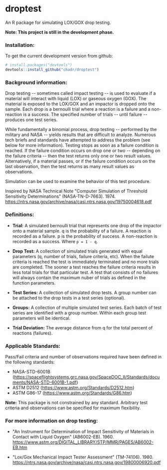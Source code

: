 # droptest

An R package for simulating LOX/GOX drop testing.

**Note: This project is still in the development phase.**

### Installation:

To get the current development version from github:

```R
# install.packages("devtools")
devtools::install_github("chadr/droptest")
```

### Background information:

Drop testing -- sometimes called impact testing -- is used to evaluate if a
material will interact with liquid (LOX) or gaseous oxygen (GOX). The material
is exposed to the LOX/GOX and an impactor is dropped onto the sample. Each drop
is a bernoulli trial where a reaction is a failure and a non-reaction is a
success. The specified number of trials -- until failure -- produces one test
series.

While fundamentally a binomial process, drop testing -- performed by the
military and NASA -- yields results that are difficult to analyze. Numerous tech
briefs and standards have attempted to address the problem (see below for more
information). Testing stops as soon as a failure condition is reached. If the
failure condition occurs on drop one or two -- depending on the failure criteria
-- then the test returns only one or two result values. Alternatively, if
a material passes, or if the failure condition occurs on the last observation,
then the test returns as many result values as observations.

Simulation can be used to examine the behavior of this test procedure.

Inspired by NASA Technical Note "Computer Simulation of Threshold Sensitivity
Determinations" (NASA-TN-D-7663). 1974.
https://ntrs.nasa.gov/archive/nasa/casi.ntrs.nasa.gov/19750004618.pdf

### Definitions:

* **Trial:** A simulated bernoulli trial that represents one drop of the impactor
  onto a material sample. q is the probability of a failure. A reaction is
  recorded as a failure. p is the probability of success. A non-reaction is
  recorded as a success. Where ```p = 1 - q```.
 
* **Drop Test:** A collection of simulated trials generated with equal parameters
  (q, number of trials, failure criteria, etc). When the failute criteria is
  reached the test is immediately terminated and no more trials are completed.
  The sooner a test reaches the failure criteria results in less total trials
  for that particular test. A test that consists of no failures will always
  contain the maximum nuber of trials as defined in the function parameters.
 
* **Test Series:** A collection of simulated drop tests. A group number can be
  attached to the drop tests in a test series (optional).
 
*  **Groups:** A collection of multiple simulated test series. Each batch of test
  series are identified with a group number. Within each group test parameters
  will be identical.
 
* **Trial Deviation:** The average distance from q for the total percent of
  reactions (failures).

### Applicable Standards:

Pass/Fail criteria and number of observations required have been defined in the
following standards:

* NASA-STD-6001B
(https://spaceflightsystems.grc.nasa.gov/SpaceDOC_II/Standards/documents/NASA-STD-6001B-1.pdf)
* ASTM D2512 (https://www.astm.org/Standards/D2512.htm)
* ASTM G86-17 (https://www.astm.org/Standards/G86.htm)

**Note:** This package is not constrained by any standard. Arbitrary test 
criteria and observations can be specified for maximum flexibility.

### For more information on drop testing: 
* "An Instrument for Determination of Impact Sensitivity of Materials in Contact with 
Liquid Oxygen" (AB6002-EB). 1960. 
https://www.astm.org/DIGITAL_LIBRARY/STP/MMR/PAGES/AB6002-EB.htm

* "Lox/Gox Mechanical Impact Tester Assessment" (TM-74106). 1980.
https://ntrs.nasa.gov/archive/nasa/casi.ntrs.nasa.gov/19800006920.pdf